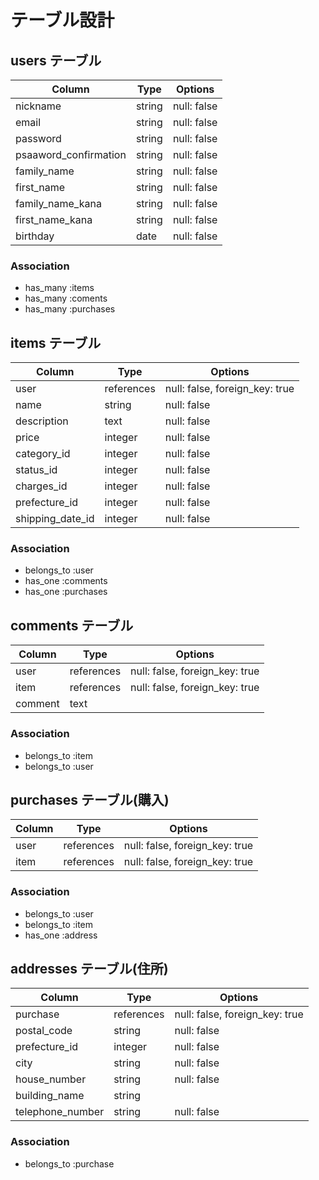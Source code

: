 # テーブル設計

## users テーブル

| Column                | Type   | Options     |
| --------------------- | ------ | ----------- |
| nickname              | string | null: false |
| email                 | string | null: false |
| password              | string | null: false |
| psaaword_confirmation | string | null: false |
| family_name           | string | null: false |
| first_name            | string | null: false |
| family_name_kana      | string | null: false |
| first_name_kana       | string | null: false |
| birthday              | date   | null: false |


### Association

- has_many :items
- has_many :coments
- has_many :purchases

## items テーブル

| Column               | Type       | Options     |
| -------------------- | ---------- | ----------- |
| user                 | references | null: false, foreign_key: true |
| name                 | string     | null: false |
| description          | text       | null: false |
| price                | integer    | null: false |
| category_id          | integer    | null: false |
| status_id            | integer    | null: false |
| charges_id           | integer    | null: false |<!-- 送料の負担 -->
| prefecture_id        | integer    | null: false |<!-- 都道府県 -->
| shipping_date_id     | integer    | null: false |<!-- 発送までの日数 -->

### Association

- belongs_to :user
- has_one :comments
- has_one :purchases

## comments テーブル

| Column    | Type       | Options                        |
| --------- | ---------- | ------------------------------ |
| user      | references | null: false, foreign_key: true |
| item      | references | null: false, foreign_key: true |
| comment   | text       |                                |

### Association

- belongs_to :item
- belongs_to :user

## purchases テーブル(購入)

| Column      | Type       | Options                        |
| ----------- | ---------- | ------------------------------ |
| user        | references | null: false, foreign_key: true |
| item        | references | null: false, foreign_key: true |


### Association

- belongs_to :user
- belongs_to :item
- has_one    :address

## addresses テーブル(住所)

| Column           | Type       | Options                        |
| ---------------- | ---------- | ------------------------------ |
| purchase         | references | null: false, foreign_key: true |
| postal_code      | string     | null: false |<!-- 郵便番号 -->
| prefecture_id    | integer    | null: false |<!-- 都道府県 -->
| city             | string     | null: false |
| house_number     | string     | null: false |
| building_name    | string     |             |
| telephone_number | string     | null: false |


### Association

- belongs_to :purchase

